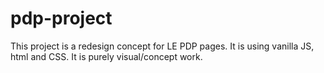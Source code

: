 # pdp-project
This project is a redesign concept for LE PDP pages.
It is using vanilla JS, html and CSS.
It is purely visual/concept work.
